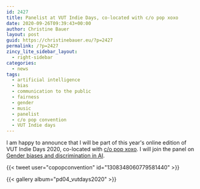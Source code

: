 ```yaml
---
id: 2427
title: Panelist at VUT Indie Days, co-located with c/o pop xoxo
date: 2020-09-26T09:39:43+00:00
author: Christine Bauer
layout: post
guid: https://christinebauer.eu/?p=2427
permalink: /?p=2427
zincy_lite_sidebar_layout:
  - right-sidebar
categories:
  - news
tags:
  - artificial intelligence
  - bias
  - communication to the public
  - fairness
  - gender
  - music
  - panelist
  - c/o pop convention
  - VUT Indie days
---
```

I am happy to announce that I will be part of this year's online edition of VUT Indie Days 2020, co-located with <a href="https://c-o-pop.de/en/xoxo" rel="noopener noreferrer" target="_blank">c/o pop xoxo</a>. I will join the panel on <a href="https://c-o-pop.de/en/xoxo/program/vut-indie-days-koeln:-gender-biases-and-discrimination-in-ai-|-en-talk" rel="noopener noreferrer" target="_blank">Gender biases and discrimination in AI</a>.


{{< tweet user="copopconvention" id="1308348060779581440" >}}

{{< gallery album="pd04_vutdays2020" >}}
